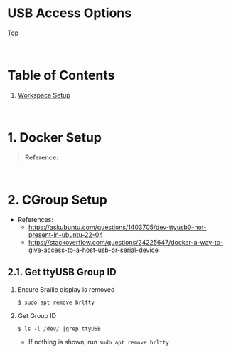 # USB Access Options

[Top](./README.md)

<br>

# Table of Contents
1. [Workspace Setup](#WorkspaceSetup)

<br>

# 1. Docker Setup <a name="WorkspaceSetup"></a>
>**Reference:** 

<br>

# 2. CGroup Setup
- References:
  - https://askubuntu.com/questions/1403705/dev-ttyusb0-not-present-in-ubuntu-22-04
  - https://stackoverflow.com/questions/24225647/docker-a-way-to-give-access-to-a-host-usb-or-serial-device

## 2.1. Get ttyUSB Group ID
1. Ensure Braille display is removed
    ```console
    $ sudo apt remove brltty
    ```
1. Get Group ID
    ```console
    $ ls -l /dev/ |grep ttyUSB
    ```
    - If nothing is shown, run `sudo apt remove brltty`



<br>